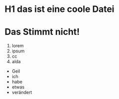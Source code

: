 # H1 das ist eine coole Datei
# Das Stimmt nicht!

1. lorem
2. ipsum
3. cc
4. alda


- Geil
- ich
- habe
- etwas
- verändert